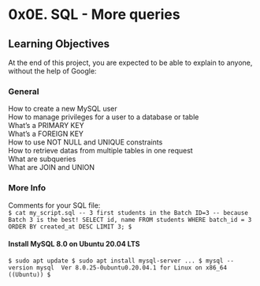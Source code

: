 # 0x0E. SQL - More queries
## Learning Objectives
At the end of this project, you are expected to be able to explain to anyone, without the help of Google:

### General
How to create a new MySQL user   
How to manage privileges for a user to a database or table   
What’s a PRIMARY KEY   
What’s a FOREIGN KEY   
How to use NOT NULL and UNIQUE constraints    
How to retrieve datas from multiple tables in one request   
What are subqueries    
What are JOIN and UNION     
### More Info
Comments for your SQL file:  
`$ cat my_script.sql
-- 3 first students in the Batch ID=3
-- because Batch 3 is the best!
SELECT id, name FROM students WHERE batch_id = 3 ORDER BY created_at DESC LIMIT 3;
$`     

#### Install MySQL 8.0 on Ubuntu 20.04 LTS  

`$ sudo apt update
$ sudo apt install mysql-server
...
$ mysql --version
mysql  Ver 8.0.25-0ubuntu0.20.04.1 for Linux on x86_64 ((Ubuntu))
$`
